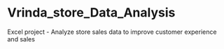 # Vrinda_store_Data_Analysis
Excel project - Analyze store sales data to improve customer experience and sales
